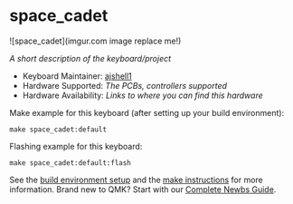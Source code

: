 # space_cadet

![space_cadet](imgur.com image replace me!)

*A short description of the keyboard/project*

* Keyboard Maintainer: [ajshell1](https://github.com/yourusername)
* Hardware Supported: *The PCBs, controllers supported*
* Hardware Availability: *Links to where you can find this hardware*

Make example for this keyboard (after setting up your build environment):

    make space_cadet:default

Flashing example for this keyboard:

    make space_cadet:default:flash

See the [build environment setup](https://docs.qmk.fm/#/getting_started_build_tools) and the [make instructions](https://docs.qmk.fm/#/getting_started_make_guide) for more information. Brand new to QMK? Start with our [Complete Newbs Guide](https://docs.qmk.fm/#/newbs).
